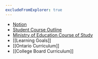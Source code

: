 ```yaml
---
excludeFromExplorer: true
---
```

- [Notion](https://notion.so)
- [Student Course Outline](https://drive.google.com/file/d/1qBRTN-AjrFhCuNItfIOblKPqq7hqgkkC/view?usp=share_link)
- [Ministry of Education Course of Study](https://drive.google.com/file/d/1cCCbz8M_5x8aWR1yutExgqmpsaKo9-a0/view?usp=sharing)
- [[Learning Goals]]
- [[Ontario Curriculum]]
- [[College Board Curriculum]]

